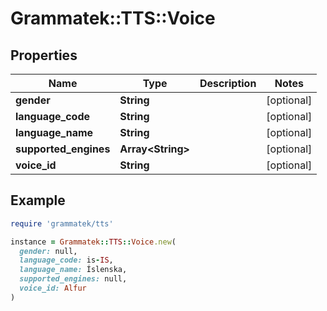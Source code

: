 # Grammatek::TTS::Voice

## Properties

| Name | Type | Description | Notes |
| ---- | ---- | ----------- | ----- |
| **gender** | **String** |  | [optional] |
| **language_code** | **String** |  | [optional] |
| **language_name** | **String** |  | [optional] |
| **supported_engines** | **Array&lt;String&gt;** |  | [optional] |
| **voice_id** | **String** |  | [optional] |

## Example

```ruby
require 'grammatek/tts'

instance = Grammatek::TTS::Voice.new(
  gender: null,
  language_code: is-IS,
  language_name: Íslenska,
  supported_engines: null,
  voice_id: Alfur
)
```

